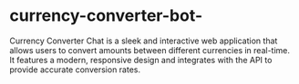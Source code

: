 # currency-converter-bot-
Currency Converter Chat is a sleek and interactive web application that allows users to convert amounts between different currencies in real-time. It features a modern, responsive design and integrates with the API to provide accurate conversion rates.
